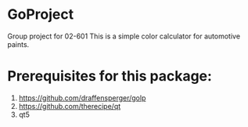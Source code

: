 # GoProject

Group project for 02-601 
This is a simple color calculator for automotive paints.

# Prerequisites for this package:
1. https://github.com/draffensperger/golp
2. https://github.com/therecipe/qt
3. qt5
